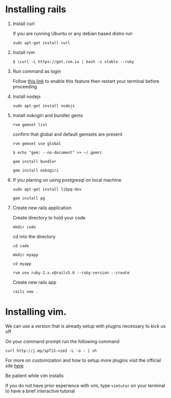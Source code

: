 # Installing rails
1. Install curl

    If you are running Ubuntu or any debian based distro run

    `sudo apt-get install curl`

2. Install rvm

    `$ \curl -L https://get.rvm.io | bash -s stable --ruby`

3. Run command as login

    Follow [this link](https://rvm.io/integration/gnome-terminal#integrating-rvm-with-gnome-terminal) to enable this feature then restart your terminal before proceeding

4. Install nodejs

    `sudo apt-get install nodejs`

5. Install nokogiri and bundler gems

    `rvm gemset list`

    confirm that global and default gemsets are present

    `rvm gemset use global`

    `$ echo "gem: --no-document" >> ~/.gemrc`

    `gem install bundler`

    `gem install nokogiri`

6. If you planing on using postgresql on local machine

    `sudo apt-get install libpq-dev`

    `gem install pg`

7. Create new rails application

    Create directory to hold your code

    `mkdir code`
    
    cd into the directory

    `cd code`

    `mkdir myapp`

    `cd myapp`

    `rvm use ruby-2.x.x@rails5.0 --ruby-version --create`

    Create new rails app

    `rails new .`

# Installing vim.

We can use a version that is already setup with plugins necessary to kick us off

On your command prompt run the following command

`curl http://j.mp/spf13-vim3 -L -o - | sh`

For more on customization and how to setup more plugins visit the official site 
[here](http://vim.spf13.com/)

Be patient while vim installs

If you do not have prior experience with vim, type `vimtutor` on your terminal to have a brief
interactive tutorial
